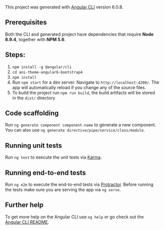 This project was generated with [Angular CLI](https://github.com/angular/angular-cli) version 6.0.8.

## Prerequisites
Both the CLI and generated project have dependencies that require **Node 8.9.4**, together with **NPM 5.6**.

## Steps:
1. `npm install -g @angular/cli`
2. `cd ani-theme-angular6-bootstrap4`
3. `npm install`
4. Run `npm start` for a dev server. Navigate to `http://localhost:4200/`. The app will automatically reload if you change any of the source files.
5. To build the project run `npm run build`, the build artifacts will be stored in the `dist/` directory

## Code scaffolding
Run `ng generate component component-name` to generate a new component. You can also use `ng generate directive/pipe/service/class/module`.

## Running unit tests
Run `ng test` to execute the unit tests via [Karma](https://karma-runner.github.io).

## Running end-to-end tests
Run `ng e2e` to execute the end-to-end tests via [Protractor](http://www.protractortest.org/).
Before running the tests make sure you are serving the app via `ng serve`.

## Further help
To get more help on the Angular CLI use `ng help` or go check out the [Angular CLI README](https://github.com/angular/angular-cli/blob/master/README.md).
